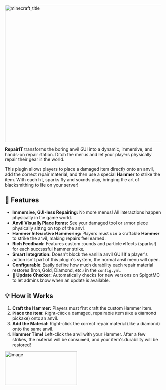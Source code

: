 <img width="1997" height="444" alt="minecraft_title" src="https://github.com/user-attachments/assets/1602ae78-8a81-4a98-90ad-d164db7fe8a7" />


**RepairIT** transforms the boring anvil GUI into a dynamic, immersive, and hands-on repair station. Ditch the menus and let your players physically repair their gear in the world.

This plugin allows players to place a damaged item directly onto an anvil, add the correct repair material, and then use a special **Hammer** to strike the item. With each hit, sparks fly and sounds play, bringing the art of blacksmithing to life on your server!

## 🚀 Features

* **Immersive, GUI-less Repairing:** No more menus! All interactions happen physically in the game world.
* **Anvil Visually Place Items:** See your damaged tool or armor piece physically sitting on top of the anvil.
* **Hammer Interactive Hammering:** Players must use a craftable **Hammer** to strike the anvil, making repairs feel earned.
* **Rich Feedback:** Features custom sounds and particle effects (sparks!) for each successful hammer strike.
* **Smart Integration:** Doesn't block the vanilla anvil GUI! If a player's action isn't part of this plugin's system, the normal anvil menu will open.
* **Configurable:** Easily define how much durability each repair material restores (Iron, Gold, Diamond, etc.) in the `config.yml`.
* **🔄 Update Checker:** Automatically checks for new versions on SpigotMC to let admins know when an update is available.

## 💡 How it Works

1.  **Craft the Hammer:** Players must first craft the custom Hammer item.
2.  **Place the Item:** Right-click a damaged, repairable item (like a diamond pickaxe) onto an anvil.
3.  **Add the Material:** Right-click the correct repair material (like a diamond) onto the same anvil.
4.  **Hammer Time!** Left-click the anvil with your Hammer. After a few strikes, the material will be consumed, and your item's durability will be restored!

<img width="232" height="108" alt="image" src="https://github.com/user-attachments/assets/70e1a479-203b-4cf3-9d00-c6f796409027" />
